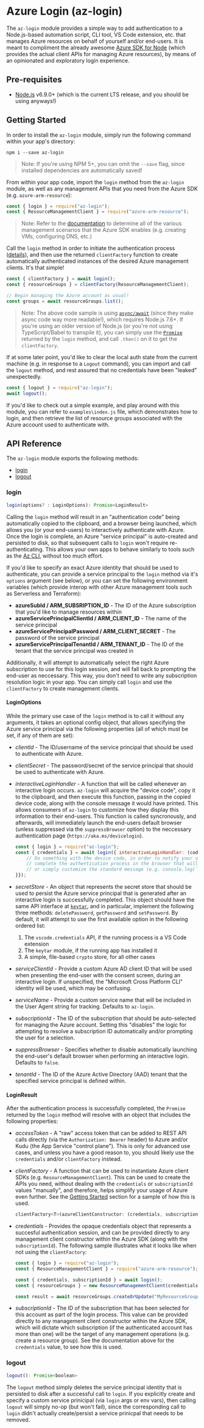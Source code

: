 # Azure Login (az-login)

The `az-login` module provides a simple way to add authentication to a Node.js-based automation script, CLI tool, VS Code extension, etc. that manages Azure resources on behalf of yourself and/or end-users. It is meant to compliment the already awesome [Azure SDK for Node](https://github.com/Azure/azure-sdk-for-node) (which provides the actual client APIs for managing Azure resources), by means of an opinionated and exploratory login experience.

## Pre-requisites

* [Node.js](https://nodejs.org/en/) v6.9.0+ (which is the current LTS release, and you should be using anyways!)

## Getting Started

In order to install the `az-login` module, simply run the following command within your app's directory:

```shell
npm i --save az-login
```

> Note: If you're using NPM 5+, you can omit the `--save` flag, since installed dependencies are automatically saved!

From within your app code, import the `login` method from the `az-login` module, as well as any management APIs that you need from the Azure SDK (e.g. `azure-arm-resource`):

```javascript
const { login } = require("az-login");
const { ResourceManagementClient } = require("azure-arm-resource");
```

> Note: Refer to the [documentation](http://azure.github.io/azure-sdk-for-node/) to determine all of the various management scenarios that the Azure SDK enables (e.g. creating VMs, configuring DNS, etc.)

Call the `login` method in order to initiate the authentication process ([details](#login)), and then use the returned `clientFactory` function to create automatically authenticated instances of the desired Azure management clients. It's that simple!

```javascript
const { clientFactory } = await login();
const { resourceGroups } = clientFactory(ResourceManagementClient);

// Begin managing the Azure account as usual!
const groups = await resourceGroups.list();
```

> Note: The above code sample is using [`async/await`](https://developer.mozilla.org/en-US/docs/Web/JavaScript/Reference/Statements/async_function) (since they make async code way more readable!), which requires Node.js 7.6+. If you're using an older version of Node.js (or you're not using TypeScript/Babel to transpile it), you can simply use the [`Promise`](https://developer.mozilla.org/en-US/docs/Web/JavaScript/Reference/Global_Objects/Promise) returned by the `login` method, and call `.then()` on it to get the `clientFactory`.

If at some later point, you'd like to clear the local auth state from the current machine (e.g. in response to a `Logout` command), you can import and call the `logout` method, and rest assured that no credentials have been "leaked" unexpectedly.

```javascript
const { logout } = require("az-login");
await logout();
```

If you'd like to check out a simple example, and play around with this module, you can refer to `examples\index.js` file, which demonstrates how to login, and then retrieve the list of resource groups associated with the Azure account used to authenticate with.

## API Reference

The `az-login` module exports the following methods:

* [login](#login)
* [logout](#logout)

### login

```javascript
login(options? : LoginOptions): Promise<LoginResult>
```

Calling the `login` method will result in an "authentication code" being automatically copied to the clipboard, and a browser being launched, which allows you (or your end-users) to interactively authenticate with Azure. Once the login is complete, an Azure "service principal" is auto-created and persisted to disk, so that subsequent calls to `login` won't require re-authenticating. This allows your own apps to behave similarly to tools such as the [Az CLI](https://github.com/azure/azure-cli), without too much effort.

If you'd like to specify an exact Azure identity that should be used to authenticate, you can provide a service principal to the `login` method via it's `options` argument (see below), or you can set the following environment variables (which provide interop with other Azure management tools such as Serverless and Terraform):

* **azureSubId / ARM_SUBSRIPTION_ID** - The ID of the Azure subscription that you'd like to manage resources within
* **azureServicePrincipalClientId / ARM_CLIENT_ID** - The name of the service principal
* **azureServicePrincipalPassword / ARM_CLIENT_SECRET** - The password of the service principal
* **azureServicePrincipalTenantId / ARM_TENANT_ID** - The ID of the tenant that the service principal was created in

Additionally, it will attempt to automatically select the right Azure subscription to use for this login session, and will fall back to prompting the end-user as neccessary. This way, you don't need to write any subscription resolution logic in your app. You can simply call `login` and use the `clientFactory` to create management clients.

#### LoginOptions

While the primary use case of the `login` method is to call it without any arguments, it takes an optional config object, that allows specifying the Azure service principal via the following properties (all of which must be set, if any of them are set):

* *clientId* - The ID/username of the service principal that should be used to authenticate with Azure.

* *clientSecret* - The password/secret of the service principal that should be used to authenticate with Azure.

* *interactiveLoginHandler* - A function that will be called whenever an interactive login occurs. `az-login` will acquire the "device code", copy it to the clipboard, and then execute this function, passing in the copied device code, along with the console message it would have printed. This allows consumers of `az-login` to customize how they display this information to their end-users. This function is called syncronously, and afterwards, will immediately launch the end-users default browser (unless suppressed via the `suppressBrowser` option) to the neccessary authentication page (`https://aka.ms/devicelogin`).

    ```javascript
    const { login } = require("az-login");
    const { credentials } = await login({ interactiveLoginHandler: (code, message) => {
        // Do something with the device code, in order to notify your users to
        // complete the authentication process in the browser that will be launched
        // or simply customize the standard message (e.g. console.log(`[Some Prefix] ${message}`))
    }});

* *secretStore* - An object that represents the secret store that should be used to persist the Azure service principal that is generated after an interactive login is successfully completed. This object should have the same API interface at [`keytar`](https://github.com/atom/node-keytar#docs), and in particular, implement the following three methods: `deletePassword`, `getPassword` and `setPassword`. By default, it will attempt to use the first available option in the following ordered list:

    1. The `vscode.credentials` API, if the running process is a VS Code extension
    2. The `keytar` module, if the running app has installed it
    3. A simple, file-based `crypto` store, for all other cases

* *serviceClientId* - Provide a custom Azure AD client ID that will be used when presenting the end-user with the consent screen, during an interactive login. If unspecified, the "Microsoft Cross Platform CLI" identity will be used, which may be confusing.

* *serviceName* - Provide a custom service name that will be included in the User Agent string for tracking. Defaults to `az-login`.

* *subscriptionId* - The ID of the subscription that should be auto-selected for managing the Azure account. Setting this "disables" the logic for attempting to resolve a subscription ID automatically and/or prompting the user for a selection.

* *suppressBrowser* - Specifies whether to disable automatically launching the end-user's default browser when performing an interactive login. Defaults to `false`.

* *tenantId* - The ID of the Azure Active Directory (AAD) tenant that the specified service principal is defined within.

#### LoginResult

After the authentication process is successfully completed, the `Promise` returned by the `login` method will resolve with an object that includes the following properties:

* *accessToken* - A "raw" access token that can be added to REST API calls directly (via the `Authorization: Bearer` header) to Azure and/or Kudu (the App Service "control plane"). This is only for advanced use cases, and unless you have a good reason to, you should likely use the `credentials` and/or `clientFactory` instead.

* *clientFactory* - A function that can be used to instantiate Azure client SDKs (e.g. `ResourceManagementClient`). This can be used to create the APIs you need, without dealing with the `credentials` or `subscriptionId` values "manually", and therefore, helps simplify your usage of Azure even further. See the [Getting Started](#getting-started) section for a sample of how this is used.

    ```javascript
    clientFactory<T>(azureClientConstructor: (credentials, subscriptionId): T): T
    ```

* *credentials* - Provides the opaque credentials object that represents a succesful authentication session, and can be provided directly to any management client constructor within the Azure SDK (along with the `subscriptionId`). The following sample illustrates what it looks like when not using the `clientFactory`:

    ```javascript
    const { login } = require("az-login");
    const { ResourceManagementClient } = require("azure-arm-resource");

    const { credentials, subscriptionId } = await login();
    const { resourceGroups } = new ResourceManagementClient(credentials, subscriptionId);

    const result = await resourceGroups.createOrUpdate("MyResourceGroup", { location: "WestUS" });
    ```

* *subscriptionId* - The ID of the subscription that has been selected for this account as part of the login process. This value can be provided directly to any management client constructor within the Azure SDK, which will dictate which subscription (if the authenticated account has more than one) will be the target of any management operations (e.g. create a resource group). See the documentation above for the `credentials` value, to see how this is used.

### logout

```javascript
logout(): Promise<boolean>
```

The `logout` method simply deletes the service principal identity that is persisted to disk after a successful call to `login`. If you explicitly create and specify a custom service prinicipal (via `login` args or env vars), then calling `logout` will simply no-op (but won't fail), since the corresponding call to `login` didn't actually create/persist a service prinicpal that needs to be removed.